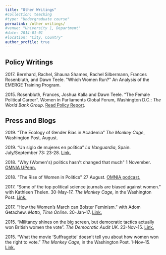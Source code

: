 ```yaml
---
title: "Other Writings"
#collection: teaching
#type: "Undergraduate course"
permalink: /other writings/
#venue: "University 1, Department"
#date: 2014-01-01
#location: "City, Country"
author_profile: true
---
```

## Policy Writings     
2017\. Bernhard, Rachel, Shauna Shames, Rachel Silbermann, Frances Rosenbluth, and Dawn Teele. "Which Women Run?" An Analysis of the EMERGE Training Program.  

2015\. Rosenbluth, Frances, Joshua Kalla and Dawn Teele. “The Female Political Career”. Women in Parliaments Global Forum, Washington D.C.: *The World Bank Group*. [Read Policy Report](https://www.academia.edu/16087384/The_Female_Political_Career).


## Press and Blogs

2019\. “The Ecology of Gender Bias in Academia” *The Monkey Cage*, Washington Post. August.

​2019\. “Un siglo de mujeres en política” *La Vanguardia*, Spain. July/September 73: 23-28. [Link.](https://www.lavanguardia.com/vanguardia-dossier/20190920/47498885849/un-siglo-de-mujeres-en-politica.html)

2018\. "Why (Women's) politics hasn't changed that much" 1 November. [OMNIA UPenn. ](https://omnia.sas.upenn.edu/story/why-womens-politics-hasnt-changed-much)

2018\. "The Rise of Women in Politics" 27 August. [OMNIA podcast.](https://soundcloud.com/omniapenn/the-rise-of-women-in-politics-in-2018) 

2017\. “Some of the top political science journals are biased against women.” with Kathleen Thelen. 30-May-17. *The Monkey Cage*, in the Washington Post. [Link.](https://www.washingtonpost.com/news/monkey-cage/wp/2017/05/30/some-of-the-top-political-science-journals-are-biased-against-women-heres-the-evidence/)
                         
2017\. “How the Women’s March can Bolster Feminism.” with Adom Getachew. *Motto, Time Online*. 20-Jan-17. [Link.](https://time.com/4640705/womens-march-feminism-history-letter/)

2015\. “Militancy shines on the big screen, but democratic tactics actually won British women the vote”. *The Democratic Audit UK*. 23-Nov-15. [Link.](https://www.democraticaudit.com/2015/11/23/militancy-shines-on-the-big-screen-but-democratic-tactics-actually-won-british-women-the-vote/)
 
2015\. “What the movie ‘Suffragette’ doesn’t tell you about how women won the right to vote.” *The Monkey Cage*, in the Washington Post. 1-Nov-15. [Link.](https://www.washingtonpost.com/news/monkey-cage/wp/2015/11/01/what-the-movie-suffragette-doesnt-tell-you-about-about-how-women-won-the-right-to-vote/)

